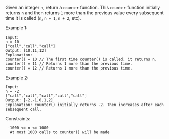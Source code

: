 Given an integer `n`, return a `counter` function. This `counter` function initially returns `n` and then returns `1` more than the previous value every subsequent time it is called (`n`, `n + 1`, `n + 2`, etc).

Example 1:
```
Input: 
n = 10 
["call","call","call"]
Output: [10,11,12]
Explanation: 
counter() = 10 // The first time counter() is called, it returns n.
counter() = 11 // Returns 1 more than the previous time.
counter() = 12 // Returns 1 more than the previous time.
```

Example 2:
```
Input: 
n = -2
["call","call","call","call","call"]
Output: [-2,-1,0,1,2]
Explanation: counter() initially returns -2. Then increases after each sebsequent call.
```

Constraints:
```
 -1000 <= n <= 1000
  At most 1000 calls to counter() will be made
```
